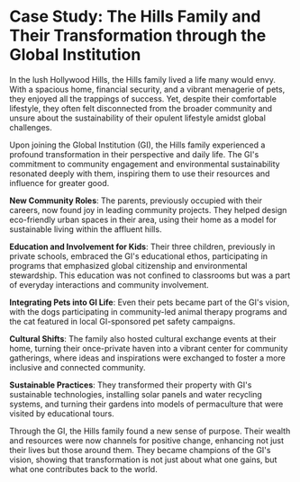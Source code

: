 # Case Study: The Hills Family and Their Transformation through the Global Institution

In the lush Hollywood Hills, the Hills family lived a life many would envy. With a spacious home, financial security, and a vibrant menagerie of pets, they enjoyed all the trappings of success. Yet, despite their comfortable lifestyle, they often felt disconnected from the broader community and unsure about the sustainability of their opulent lifestyle amidst global challenges.

Upon joining the Global Institution (GI), the Hills family experienced a profound transformation in their perspective and daily life. The GI's commitment to community engagement and environmental sustainability resonated deeply with them, inspiring them to use their resources and influence for greater good.

**New Community Roles**: The parents, previously occupied with their careers, now found joy in leading community projects. They helped design eco-friendly urban spaces in their area, using their home as a model for sustainable living within the affluent hills.

**Education and Involvement for Kids**: Their three children, previously in private schools, embraced the GI's educational ethos, participating in programs that emphasized global citizenship and environmental stewardship. This education was not confined to classrooms but was a part of everyday interactions and community involvement.

**Integrating Pets into GI Life**: Even their pets became part of the GI's vision, with the dogs participating in community-led animal therapy programs and the cat featured in local GI-sponsored pet safety campaigns.

**Cultural Shifts**: The family also hosted cultural exchange events at their home, turning their once-private haven into a vibrant center for community gatherings, where ideas and inspirations were exchanged to foster a more inclusive and connected community.

**Sustainable Practices**: They transformed their property with GI's sustainable technologies, installing solar panels and water recycling systems, and turning their gardens into models of permaculture that were visited by educational tours.

Through the GI, the Hills family found a new sense of purpose. Their wealth and resources were now channels for positive change, enhancing not just their lives but those around them. They became champions of the GI's vision, showing that transformation is not just about what one gains, but what one contributes back to the world.
